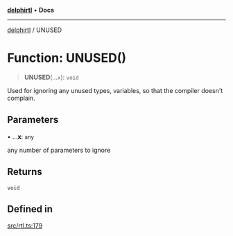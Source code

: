 [**delphirtl**](../README.md) • **Docs**

***

[delphirtl](../globals.md) / UNUSED

# Function: UNUSED()

> **UNUSED**(...`x`): `void`

Used for ignoring any unused types, variables, so that the compiler doesn't complain.

## Parameters

• ...**x**: `any`

any number of parameters to ignore

## Returns

`void`

## Defined in

[src/rtl.ts:179](https://github.com/chuacw/delphirtl/blob/d71b924f22790501bc0f05faa45f3a3158bae305/src/rtl.ts#L179)
